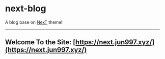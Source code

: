 # next-blog
A blog base on [NexT](https://github.com/theme-next/hexo-theme-next) theme!

---
Welcome To the Site: [https://next.jun997.xyz/](https://next.jun997.xyz/) 
---
